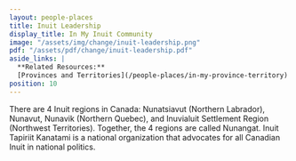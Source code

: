 ```yaml
---
layout: people-places
title: Inuit Leadership
display_title: In My Inuit Community
image: "/assets/img/change/inuit-leadership.png"
pdf: "/assets/pdf/change/inuit-leadership.pdf"
aside_links: |
  **Related Resources:**
  [Provinces and Territories](/people-places/in-my-province-territory)
position: 10
---
```

There are 4 Inuit regions in Canada: Nunatsiavut (Northern Labrador), Nunavut, Nunavik (Northern Quebec), and Inuvialuit Settlement Region (Northwest Territories). Together, the 4 regions are called Nunangat. Inuit Tapiriit Kanatami is a national organization that advocates for all Canadian Inuit in national politics.

